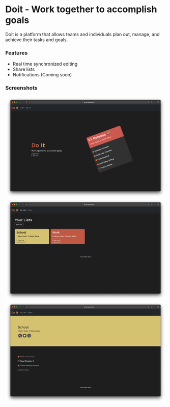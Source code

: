 # Doit - Work together to accomplish goals

Doit is a platform that allows teams and individuals plan out, manage, and achieve their tasks and goals.

### Features

- Real time synchronized editing
- Share lists
- Notifications (Coming soon)

### Screenshots

![Home Page](screenshots/home.png)
![Home Page](screenshots/list-overview.png)
![Home Page](screenshots/list-detail.png)
